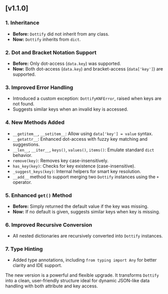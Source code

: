 ## [v1.1.0]

### **1. Inheritance**

* **Before:** `Dottify` did not inherit from any class.
* **Now:** `Dottify` inherits from `dict`.

### **2. Dot and Bracket Notation Support**

* **Before:** Only dot-access (`data.key`) was supported.
* **Now:** Both dot-access (`data.key`) and bracket-access (`data['key']`) are supported.

### **3. Improved Error Handling**

* Introduced a custom exception: `DottifyKNFError`, raised when keys are not found.
* Suggests similar keys when an invalid key is accessed.

### **4. New Methods Added**

* `__getitem__`, `__setitem__`: Allow using `data['key'] = value` syntax.
* `__getattr__`: Enhanced dot-access with fuzzy key matching and suggestions.
* `__len__`, `__iter__`, `keys()`, `values()`, `items()`: Emulate standard `dict` behavior.
* `remove(key)`: Removes key case-insensitively.
* `has_key(key)`: Checks for key existence (case-insensitive).
* `_suggest_keys(key)`: Internal helpers for smart key resolution.
* `__add__` method to support merging two `Dottify` instances using the `+` operator.

### **5. Enhanced `get()` Method**

* **Before:** Simply returned the default value if the key was missing.
* **Now:** If no default is given, suggests similar keys when key is missing.

### **6. Improved Recursive Conversion**

* All nested dictionaries are recursively converted into `Dottify` instances.

### **7. Type Hinting**

* Added type annotations, including `from typing import Any` for better clarity and IDE support.

The new version is a powerful and flexible upgrade. It transforms `Dottify` into a clean, user-friendly structure ideal for dynamic JSON-like data handling with both attribute and key access.

